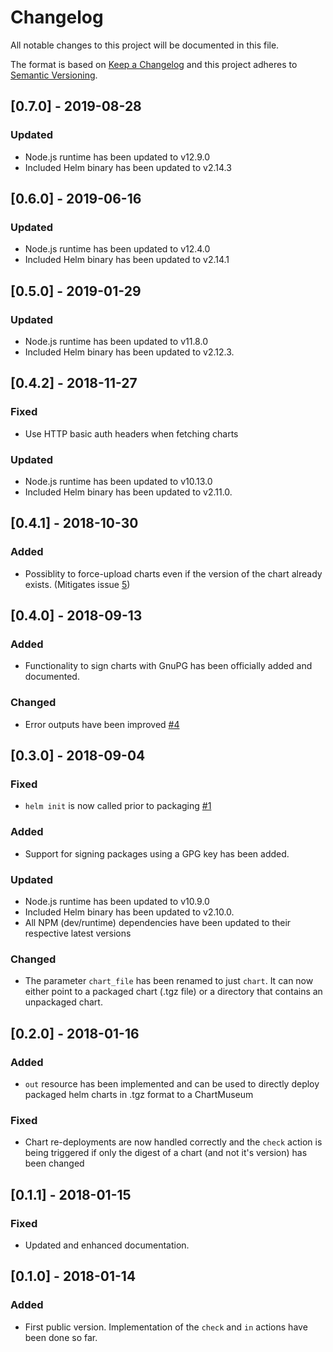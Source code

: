 # Changelog

All notable changes to this project will be documented in this file.

The format is based on [Keep a Changelog](http://keepachangelog.com/en/1.0.0/)
and this project adheres to [Semantic Versioning](http://semver.org/spec/v2.0.0.html).

## [0.7.0] - 2019-08-28

### Updated

- Node.js runtime has been updated to v12.9.0
- Included Helm binary has been updated to v2.14.3

## [0.6.0] - 2019-06-16

### Updated

- Node.js runtime has been updated to v12.4.0
- Included Helm binary has been updated to v2.14.1

## [0.5.0] - 2019-01-29

### Updated

- Node.js runtime has been updated to v11.8.0
- Included Helm binary has been updated to v2.12.3.

## [0.4.2] - 2018-11-27

### Fixed

- Use HTTP basic auth headers when fetching charts

### Updated

- Node.js runtime has been updated to v10.13.0
- Included Helm binary has been updated to v2.11.0.

## [0.4.1] - 2018-10-30

### Added

- Possiblity to force-upload charts even if the version of the chart already
  exists. (Mitigates issue [5](https://github.com/cathive/concourse-chartmuseum-resource/issues/5))

## [0.4.0] - 2018-09-13

### Added

- Functionality to sign charts with GnuPG has been officially added and documented.

### Changed

- Error outputs have been improved [#4](https://github.com/cathive/concourse-chartmuseum-resource/issues/4)

## [0.3.0] - 2018-09-04

### Fixed

- `helm init` is now called prior to packaging [#1](https://github.com/cathive/concourse-chartmuseum-resource/issues/1)

### Added

- Support for signing packages using a GPG key has been added.

### Updated

- Node.js runtime has been updated to v10.9.0
- Included Helm binary has been updated to v2.10.0.
- All NPM (dev/runtime) dependencies have been updated to their respective latest
  versions

### Changed

- The parameter `chart_file` has been renamed to just `chart`.
  It can now either point to a packaged chart (.tgz file) or a directory
  that contains an unpackaged chart.

## [0.2.0] - 2018-01-16

### Added

- `out` resource has been implemented and can be used to directly deploy packaged
  helm charts in .tgz format to a ChartMuseum

### Fixed

- Chart re-deployments are now handled correctly and the `check` action is being
  triggered if only the digest of a chart (and not it's version) has been changed

## [0.1.1] - 2018-01-15

### Fixed

- Updated and enhanced documentation.

## [0.1.0] - 2018-01-14

### Added

- First public version. Implementation of the `check` and `in` actions have been
  done so far.
